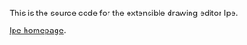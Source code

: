 This is the source code for the extensible drawing editor Ipe.

[Ipe homepage](https://ipe.otfried.org).

